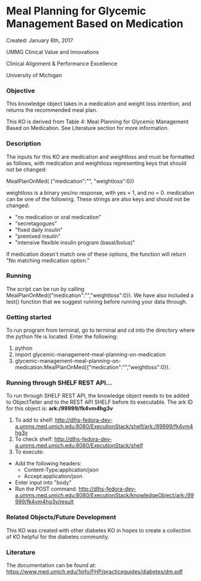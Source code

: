 # Meal Planning for Glycemic Management Based on Medication
Created: January 6th, 2017

UMMG Clinical Value and Innovations

Clinical Alignment & Performance Excellence

University of Michigan

### Objective
This knowledge object takes in a medication and weight loss intention, and returns the recommended meal plan.

This KO is derived from Table 4: Meal Planning for Glycemic Management Based on Medication. See Literature section for more information.


### Description
The inputs for this KO are medication and weightloss and must be formatted as follows, with medication and weightloss representing keys that should not be changed:

MealPlanOnMed(
    {"medication":"",
    "weightloss":0})

weightloss is a binary yes/no response, with yes = 1, and no = 0. medication can be one of the following. These strings are also keys and should not be changed:

- "no medication or oral medication"
- "secretagogues"
- "fixed daily insulin"
- "premixed insulin"
- "intensive flexible insulin program (basal/bolus)"

If medication doesn't match one of these options, the function will return "No matching medication option."

### Running
The script can be run by calling MealPlanOnMed({"medication":"","weightloss":0}). We have also included a test() function that we suggest running before running your data through.


### Getting started
To run program from terminal, go to terminal and cd into the directory where the python file is located. Enter the following:
1. python
2. import glycemic-management-meal-planning-on-medication
3. glycemic-management-meal-planning-on-medication.MealPlanOnMed({"medication":"","weightloss":0}).

### Running through SHELF REST API...
To run through SHELF REST API, the knowledge object needs to be added to ObjectTeller and to the REST API SHELF before its executable.
The ark ID for this object is: **ark:/99999/fk4vm4hg3v**

1. To add to shelf: http://dlhs-fedora-dev-a.umms.med.umich.edu:8080/ExecutionStack/shelf/ark:/99999/fk4vm4hg3v
2. To check shelf: http://dlhs-fedora-dev-a.umms.med.umich.edu:8080/ExecutionStack/shelf
3. To execute:
  - Add the following headers:
    - Content-Type:application/json
    - Accept:application/json
  - Enter input into "body"
  - Run the POST command. http://dlhs-fedora-dev-a.umms.med.umich.edu:8080/ExecutionStack/knowledgeObject/ark:/99999/fk4vm4hg3v/result

### Related Objects/Future Development
This KO was created with other diabetes KO in hopes to create a collection of KO helpful for the diabetes community.

### Literature
The documentation can be found at: https://www.med.umich.edu/1info/FHP/practiceguides/diabetes/dm.pdf
